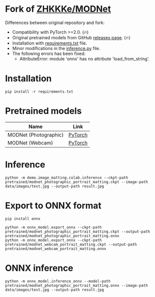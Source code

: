 # Fork of [ZHKKKe/MODNet](https://github.com/ZHKKKe/MODNet)

Differences between original repository and fork:

* Compatibility with PyTorch >=2.0. (🔥)
* Original pretrained models from GitHub [releases page](https://github.com/clibdev/MODNet/releases). (🔥)
* Installation with [requirements.txt](requirements.txt) file.
* Minor modifications in the [inference.py](demo/image_matting/colab/inference.py) file.
* The following errors has been fixed:
  * AttributeError: module 'onnx' has no attribute 'load_from_string'.

# Installation

```shell
pip install -r requirements.txt
```

# Pretrained models

| Name                  | Link                                                                                                            |
|-----------------------|-----------------------------------------------------------------------------------------------------------------|
| MODNet (Photographic) | [PyTorch](https://github.com/clibdev/MODNet/releases/latest/download/modnet_photographic_portrait_matting.ckpt) |
| MODNet (Webcam)       | [PyTorch](https://github.com/clibdev/MODNet/releases/latest/download/modnet_webcam_portrait_matting.ckpt)       |

# Inference

```shell
python -m demo.image_matting.colab.inference --ckpt-path pretrained/modnet_photographic_portrait_matting.ckpt --image-path data/images/test.jpg --output-path result.jpg
```

# Export to ONNX format

```shell
pip install onnx
```
```shell
python -m onnx_model.export_onnx --ckpt-path pretrained/modnet_photographic_portrait_matting.ckpt --output-path pretrained/modnet_photographic_portrait_matting.onnx
python -m onnx_model.export_onnx --ckpt-path pretrained/modnet_webcam_portrait_matting.ckpt --output-path pretrained/modnet_webcam_portrait_matting.onnx
```

# ONNX inference

```shell
python -m onnx_model.inference_onnx --model-path pretrained/modnet_photographic_portrait_matting.onnx --image-path data/images/test.jpg --output-path result.jpg
```
